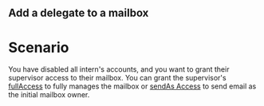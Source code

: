 ## Add a delegate to a mailbox

# Scenario
You have disabled all intern's accounts, and you want to grant their supervisor access to their mailbox.
You can grant the supervisor's [fullAccess](https://learn.microsoft.com/en-us/microsoft-365/admin/add-users/give-mailbox-permissions-to-another-user?view=o365-worldwide#read-email-in-another-users-mailbox) to fully manages the mailbox or [sendAs Access](https://learn.microsoft.com/en-us/microsoft-365/admin/add-users/give-mailbox-permissions-to-another-user?view=o365-worldwide#send-email-from-another-users-mailbox) to send email as the initial mailbox owner.

